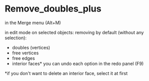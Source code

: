 # Remove_doubles_plus

in the Merge menu (Alt+M)

in edit mode on selected objects:
removing by default (without any selection): 
- doubles (vertices)  
- free vertices
- free edges
- interior faces*
you can undo each option in the redo panel (F9)

*if you don't want to delete an interior face, select it at first
